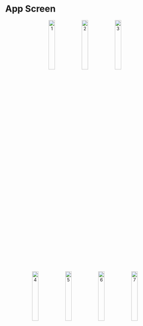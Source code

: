 # App Screen
<p align="center" width="100%">
    <img width="20%" alt="1" src="https://user-images.githubusercontent.com/71820026/174930825-ffe55b73-6852-41d1-8cb8-74bd574d3992.png">
    <img width="20%" alt="2" src="https://user-images.githubusercontent.com/71820026/174930957-bc428608-709b-4f6f-b952-b7f0f762c36a.png">
    <img width="20%" alt="3" src="https://user-images.githubusercontent.com/71820026/174931098-0d3c2011-49e8-4caa-af5e-ccdddfec7fab.png">
</p>


<p align="center" width="100%">
    <img width="20%" alt="4" src="https://user-images.githubusercontent.com/71820026/174931168-8e5c01f6-ec4f-4499-ad67-7c03bff01601.png">
    <img width="20%" alt="5" src="https://user-images.githubusercontent.com/71820026/174931255-b15c3c36-984c-467d-aaac-e39dee038604.png">
    <img width="20%" alt="6" src="https://user-images.githubusercontent.com/71820026/174931319-3fbe33d3-2338-47a4-903b-ef91161a5d08.png">
    <img width="20%" alt="7" src="https://user-images.githubusercontent.com/71820026/174931361-51513787-f88f-4b86-8918-11904a3338cd.png">
</p>
